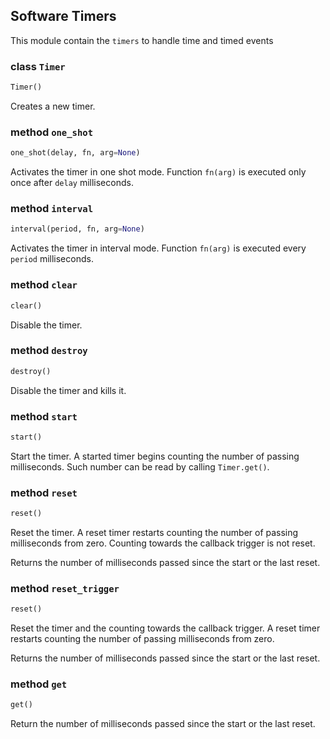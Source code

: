 ## Software Timers

This module contain the `timers` to handle time and timed events

### class `Timer`
```python
Timer()
```

Creates a new timer.


### method `one_shot`
```python
one_shot(delay, fn, arg=None)
```

Activates the timer in one shot mode. Function `fn(arg)` is executed only once after `delay` milliseconds.


### method `interval`
```python
interval(period, fn, arg=None)
```

Activates the timer in interval mode. Function `fn(arg)` is executed every `period` milliseconds.


### method `clear`
```python
clear()
```

Disable the timer.


### method `destroy`
```python
destroy()
```

Disable the timer and kills it.


### method `start`
```python
start()
```

Start the timer. A started timer begins counting the number of passing milliseconds. Such number can be read by calling
`Timer.get()`.


### method `reset`
```python
reset()
```

Reset the timer. A reset timer restarts counting the number of passing milliseconds from zero. Counting towards the callback trigger is not reset.

Returns the number of milliseconds passed since the start or the last reset.

### method `reset_trigger`
```python
reset()
```

Reset the timer and the counting towards the callback trigger. A reset timer restarts counting the number of passing milliseconds from zero.

Returns the number of milliseconds passed since the start or the last reset.

### method `get`
```python
get()
```

Return the number of milliseconds passed since the start or the last reset.
